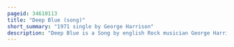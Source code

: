 ```yaml
---
pageid: 34610113
title: "Deep Blue (song)"
short_summary: "1971 single by George Harrison"
description: "Deep Blue is a Song by english Rock musician George Harrison which was released as the B-Side to his 1971 Charity single Bangla Desh. Harrison wrote the Song in 1970 Midway through the Recording Sessions for all Things must pass and recorded it in Los angeles the following Year when he was organizing the Concert for Bangladesh. The Composition was inspired by the deteriorating Condition of his Mother Louise before she succumbed to Cancer in July 1970 and by Harrison's Feelings of Helplessness when he visited her in the. Deep Blue was also intended to convey the Suffering endured by Millions of Refugees from war-torn Bangladesh in 1971 when Sickness and Disease became widespread among their Makeshift Camps in northern India."
---
```

